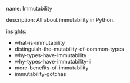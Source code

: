 name: Immutability

description: All about immutability in Python. 

insights:
  - what-is-immutability
  - distinguish-the-mutability-of-common-types
  - why-types-have-immutability
  - why-types-have-immutability-ii
  - more-benefits-of-immutability
  - immutability-gotchas
 
